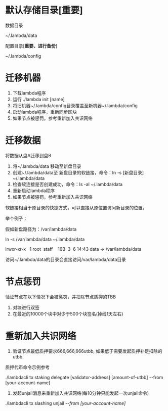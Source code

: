 # 默认存储目录[重要]
数据目录

~/.lambda/data

配置目录[**重要、进行备份**]

~/.lambda/config

# 迁移机器
1. 下载lambda程序
2. 运行 ./lambda init [name]
3. 将旧机器~/.lambda/config目录覆盖至新机器~/.lambda/config
4. 启动lambda程序，重新同步区块
5. 如果节点被惩罚，参考重新加入共识网络
# 迁移数据
将数据从盘A迁移到盘B

1. 将~/.lambda/data 移动至新盘目录
2. 创建~/.lambda/data至 新盘目录的软链接，命令：ln -s  [新盘目录]  ~/.lambda/data
3. 检查软连接是否创建成功，命令：ls -al ~/.lambda/data
4. 重新启动lambda程序
5. 如果节点被惩罚，参考重新加入共识网络

软链接相当于原目录的快捷方式，可以直接从原位置访问新目录的位置，

举个例子：

假如新盘路径为：/var/lambda/data 

ln -s  /var/lambda/data ~/.lambda/data

lrwxr-xr-x   1 root  staff    16B  3  6 14:43 data -> /var/lambda/data

访问~/.lambda/data的目录会直接访问/var/lambda/data目录

# 节点惩罚
验证节点在以下情况下会被惩罚，并扣除节点质押的TBB

1. 对块进行双签
2. 在最近的10000个块中对少于500个块签名(掉线1天左右)
# 重新加入共识网络
1. 验证节点最低质押要求666,666,666utbb,  如果低于需要发起质押补足扣除的utbb.

质押代币命令示例参考

./lambdacli tx staking delegate [validator-address] [amount-of-utbb] --from [your-account-name]

1. 发起unjail消息来重新加入共识网络(每10分钟只能发起一次unjail命令)

./lambdacli tx slashing unjail *--from [your-account-name]*

